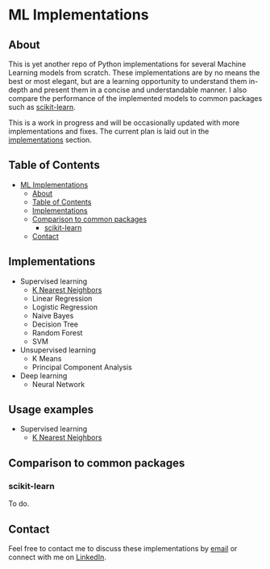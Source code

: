 # ML Implementations

## About
This is yet another repo of Python implementations for several Machine Learning models from scratch. These implementations are by no means the best or most elegant, but are a learning opportunity to understand them in-depth and present them in a concise and understandable manner. I also compare the performance of the implemented models to common packages such as [scikit-learn](https://scikit-learn.org).

This is a work in progress and will be occasionally updated with more implementations and fixes. The current plan is laid out in the [implementations](#implementations) section.


## Table of Contents
  - [ML Implementations](#ml-implementations)
    * [About](#about)
    * [Table of Contents](#table-of-contents)
    * [Implementations](#implementations)
    * [Comparison to common packages](#comparison-to-common-packages)
      + [scikit-learn](#scikit-learn)
    * [Contact](#contact)


## Implementations
  - Supervised learning
    * [K Nearest Neighbors](./ml_implementations/supervised_learning/k_nearest_neighbors.py)
    * Linear Regression
    * Logistic Regression
    * Naive Bayes
    * Decision Tree
    * Random Forest
    * SVM
  - Unsupervised learning
    * K Means
    * Principal Component Analysis
  - Deep learning
    * Neural Network 


## Usage examples
  - Supervised learning
    * [K Nearest Neighbors](./ml_implementations/usage_examples/k_nearest_neighbors.py)

## Comparison to common packages
### scikit-learn
To do.

## Contact
Feel free to contact me to discuss these implementations by [email](mailto:idonissim@gmail.com) or connect with me on [LinkedIn](https://www.linkedin.com/in/idonissim/).

